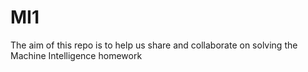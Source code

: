 # MI1
The aim of this repo is to help us share and collaborate on solving the Machine Intelligence homework
